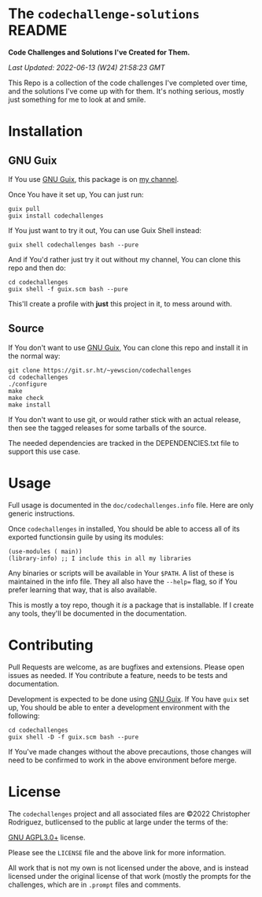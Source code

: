 

# The `codechallenge-solutions` README

**Code Challenges and Solutions I've Created for Them.**

*Last Updated: 2022-06-13 (W24) 21:58:23 GMT*

This Repo is a collection of the code challenges I've completed over time, and
the solutions I've come up with for them. It's nothing serious, mostly just
something for me to look at and smile.


# Installation


## GNU Guix

If You use [GNU Guix](https://guix.gnu.org/), this package 
is on [my channel](https://sr.ht/~yewscion/yewscion-guix-channel/). 

Once You have it set up, You can just run:

    guix pull
    guix install codechallenges

If You just want to try it out, You can use Guix Shell instead:

    guix shell codechallenges bash --pure

And if You'd rather just try it out without my channel, You can clone this
repo and then do:

    cd codechallenges
    guix shell -f guix.scm bash --pure

This'll create a profile with **just** this project in it, to mess around with.


## Source

If You don't want to use [GNU Guix](https://guix.gnu.org/),
You can clone this repo and install it in the normal way:

    git clone https://git.sr.ht/~yewscion/codechallenges
    cd codechallenges
    ./configure
    make
    make check
    make install

If You don't want to use git, or would rather stick with an
actual release, then see the tagged releases for some tarballs
of the source.

The needed dependencies are tracked in the DEPENDENCIES.txt file
to support this use case.


# Usage

Full usage is documented in the `doc/codechallenges.info` file. Here are
only generic instructions.

Once `codechallenges` in installed, You should be able to access all of
its exported functionsin guile by using its modules:

    (use-modules ( main))
    (library-info) ;; I include this in all my libraries

Any binaries or scripts will be available in Your `$PATH`. A list of these
is maintained in the info file. They all also have the `--help=` flag, so
if You prefer learning that way, that is also available.

This is mostly a toy repo, though it *is* a package that is installable. If I
create any tools, they'll be documented in the documentation.


# Contributing

Pull Requests are welcome, as are bugfixes and extensions. Please open
issues as needed. If You contribute a feature, needs to be tests and
documentation.

Development is expected to be done using [GNU Guix](https://guix.gnu.org/).
If You have `guix` set up, You should be able to enter a development
environment with the following:

    cd codechallenges
    guix shell -D -f guix.scm bash --pure

If You've made changes without the above precautions, those changes will
need to be confirmed to work in the above environment before merge.


# License

The `codechallenges` project and all associated files are ©2022 Christopher
Rodriguez, butlicensed to the public at large under the terms of the:

[GNU AGPL3.0+](https://www.gnu.org/licenses/agpl-3.0.html) license.

Please see the `LICENSE` file and the above link for more information.

All work that is not my own is not licensed under the above, and is instead
licensed under the original license of that work (mostly the prompts for the
challenges, which are in `.prompt` files and comments.

